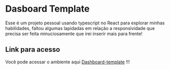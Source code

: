# Dasboard Template

Esse é um projeto pessoal usando typescript no React para explorar minhas habilidades, faltou algumas lapidadas em relação a responsividade que precisa ser feita minuciosamente que irei inserir mais para frente!

## Link para acesso

Você pode acessar o ambiente aqui [Dashboard-template](https://calebe-xavier-developer.github.io/dashboard-template/) !!!
